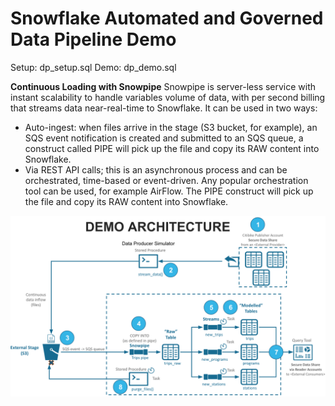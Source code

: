 # Snowflake Automated and Governed Data Pipeline Demo

Setup: dp_setup.sql
Demo: dp_demo.sql

**Continuous Loading with Snowpipe**
Snowpipe is server-less service with instant scalability to handle variables volume of data, with per second billing that streams data near-real-time to Snowflake. 
It can be used in two ways: 
- Auto-ingest: when files arrive in the stage (S3 bucket, for example), an SQS event notification is created and submitted to an SQS queue, a construct called PIPE will pick up the file and copy its RAW content into Snowflake.
- Via REST API calls; this is an asynchronous process and can be orchestrated, time-based or event-driven. Any popular orchestration tool can be used, for example AirFlow. The PIPE construct will pick up the file and copy its RAW content into Snowflake.

<img src="./snowflake_data_pipe_demo_architecture.png">
